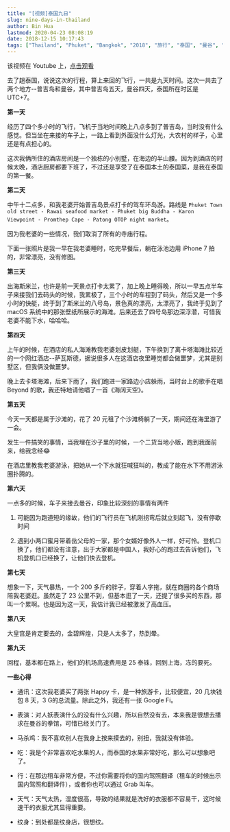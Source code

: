 ```yaml
---
title: "[视频]泰国九日"
slug: nine-days-in-thailand
author: Bin Hua
lastmod: 2020-04-23 08:08:19
date: 2018-12-15 10:17:43
tags: ["Thailand", "Phuket", "Bangkok", "2018", "旅行", "泰国", "曼谷", "普吉岛", "Youtube", "视频"]
---
```


该视频在 Youtube 上，[点击观看](https://www.youtube.com/watch?v=ZM6OnQ7jupQ)

去了趟泰国，说说这次的行程，算上来回的飞行，一共是九天时间。这次一共去了两个地方--普吉岛和曼谷，其中普吉岛五天，曼谷四天，泰国所在时区是 UTC+7。

**第一天**

经历了四个多小时的飞行，飞机于当地时间晚上八点多到了普吉岛，当时没有什么感觉。但当坐在来接的车子上，一路上看到外面没什么灯光，大农村的样子，心里还是有点担心的。

这次我俩所住的酒店房间是一个独栋的小别墅，在海边的半山腰。因为到酒店的时候太晚，酒店厨房都要下班了，不过还是享受了在泰国本土的泰国菜，是我在泰国的第一餐。

**第二天**

中午十二点多，和我老婆开始普吉岛景点打卡的驾车环岛游。路线是 `Phuket Town old street - Rawai seafood market - Phuket big Buddha - Karon Viewpoint - Promthep Cape - Patong OTOP night market`。

因为我老婆的一些情况，我们取消了所有的寺庙行程。

下面一张照片是我一早在我老婆睡时，吃完早餐后，躺在泳池边用 iPhone 7 拍的，非常漂亮，没有修图。

**第三天**

出海斯米兰，也许是前一天景点打卡太累了，加上晚上睡得晚，所以一早五点半车子来接我们去码头的时候，我累极了，三个小时的车程到了码头，然后又是一个多小时的快艇，终于到了斯米兰的八号岛，景色真的漂亮，太漂亮了，我终于见到了 macOS 系统中的那张壁纸所展示的海滩。后来还去了四号岛那边深浮潜，可惜我老婆不能下水，哈哈哈。

**第四天**

上午的时候，在酒店的私人海滩教我老婆划皮划艇，下午换到了离卡塔海滩比较近的一个网红酒店--萨瓦斯德，据说很多人在这酒店夜里睡觉都会做噩梦，尤其是别墅区，但我俩没做噩梦。

晚上去卡塔海滩，后来下雨了，我们跑进一家路边小店躲雨，当时台上的歌手在唱 Beyond 的歌，我还特地请他唱了一首《海阔天空》。

**第五天**

今天一天都是属于沙滩的，花了 20 元租了个沙滩椅躺了一天，期间还在海里游了一会。

发生一件搞笑的事情，当我埋在沙子里的时候，一个二货当地小贩，跑到我面前来，给我念经😂

在酒店里教我老婆游泳，把她从一个下水就狂喊狂叫的，教成了能在水下不用游泳圈扑腾的。

**第六天**

一点多的时候，车子来接去曼谷，印象比较深刻的事情有两件

1. 可能因为跑道短的缘故，他们的飞行员在飞机刚拐弯后就立刻起飞，没有停歇时间

2. 遇到小两口蜜月带着岳父母的一家，那个女婿好像外人一样，好可怜。登机口换了，他们都没有注意，出于大家都是中国人，我好心的跑过去告诉他们，飞机登机口已经换了，让他们快去登机。

**第七天**

想象一下，天气暴热，一个 200 多斤的胖子，穿着人字拖，就在商圈的各个商场陪我老婆逛。虽然走了 23 公里不到，但基本逛了一天，还提了很多买的东西，那叫一个累啊。也是因为这一天，我估计我已经被激发了高血压。

**第八天**

大皇宫是肯定要去的，金碧辉煌，只是人太多了，热到晕。

**第九天**

回程，基本都在路上，他们的机场高速费用是 25 泰铢，回到上海，冻的要死。

**一些心得**

- 通讯：这次我老婆买了两张 Happy 卡，是一种旅游卡，比较便宜，20 几块钱包 8 天，3 G的总流量。除此之外，我还有一张 Google Fi。

- 表演：对人妖表演什么的没有什么兴趣，所以自然没有去，本来我是很想去播求在曼谷的拳馆，可惜已经关门了。

- 马杀鸡：我不喜欢别人在我身上按来摸去的，别扭，我就没有体验。

- 吃：我是个非常喜欢吃水果的人，而泰国的水果非常好吃，那么可以想象吧了。

- 行：在那边租车非常方便，不过你需要将你的国内驾照翻译（租车的时候出示国内驾照和翻译件），或者你也可以通过 Grab 叫车。

- 天气：天气太热，湿度很高，导致的结果就是洗好的衣服都不容易干，这时候速干的衣服尤其显得重要。

- 纹身：到处都是纹身店，很想纹。
